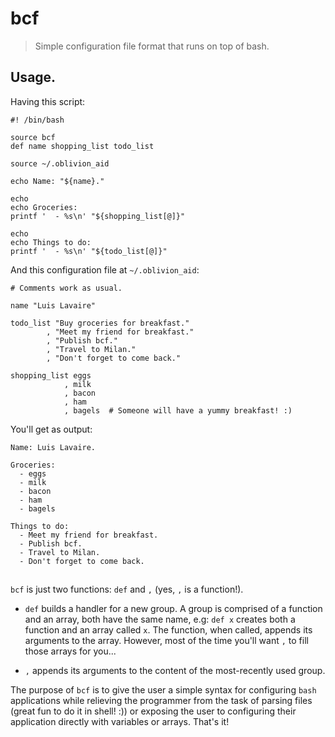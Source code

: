 # bcf

> Simple configuration file format that runs on top of bash.

## Usage.

Having this script:

```shell
#! /bin/bash

source bcf
def name shopping_list todo_list

source ~/.oblivion_aid

echo Name: "${name}."

echo
echo Groceries:
printf '  - %s\n' "${shopping_list[@]}"

echo
echo Things to do:
printf '  - %s\n' "${todo_list[@]}"
```

And this configuration file at `~/.oblivion_aid`:

```shell
# Comments work as usual.

name "Luis Lavaire"

todo_list "Buy groceries for breakfast."
        , "Meet my friend for breakfast."
        , "Publish bcf."
        , "Travel to Milan."
        , "Don't forget to come back."

shopping_list eggs
            , milk
            , bacon
            , ham
            , bagels  # Someone will have a yummy breakfast! :)
```

You'll get as output:

```
Name: Luis Lavaire.

Groceries:
  - eggs
  - milk
  - bacon
  - ham
  - bagels

Things to do:
  - Meet my friend for breakfast.
  - Publish bcf.
  - Travel to Milan.
  - Don't forget to come back.
```

##

`bcf` is just two functions: `def` and `,` (yes, `,` is a
function!).

- `def` builds a handler for a new group. A group is comprised
  of a function and an array, both have the same name, e.g:
  `def x` creates both a function and an array called `x`. The
  function, when called, appends its arguments to the array.
  However, most of the time you'll want `,` to fill those arrays
  for you...

- `,` appends its arguments to the content of the most-recently
  used group.

The purpose of `bcf` is to give the user a simple syntax for
configuring `bash` applications while relieving the programmer
from the task of parsing files (great fun to do it in shell! :))
or exposing the user to configuring their application directly
with variables or arrays. That's it!
